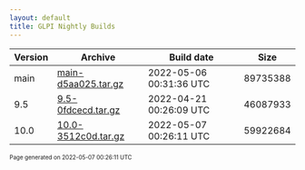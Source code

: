 ```yaml
---
layout: default
title: GLPI Nightly Builds
---
```


Version|Archive|Build date|Size
---|---|---|---
main|[main-d5aa025.tar.gz](main-d5aa025.tar.gz)|2022-05-06 00:31:36 UTC|89735388
9.5|[9.5-0fdcecd.tar.gz](9.5-0fdcecd.tar.gz)|2022-04-21 00:26:09 UTC|46087933
10.0|[10.0-3512c0d.tar.gz](10.0-3512c0d.tar.gz)|2022-05-07 00:26:11 UTC|59922684

<font size="1">Page generated on 2022-05-07 00:26:11 UTC</font>

